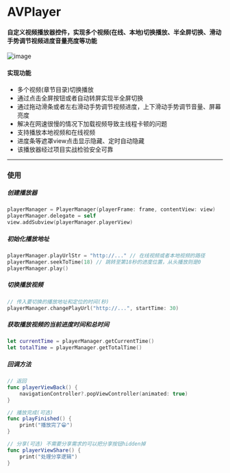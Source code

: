 # AVPlayer
#### 自定义视频播放器控件，实现多个视频(在线、本地)切换播放、半全屏切换、滑动手势调节视频进度音量亮度等功能<br>

![image](https://github.com/splsylp/AVPlayer/blob/master/AVPlayer.gif )<br>

#### 实现功能
* 多个视频(章节目录)切换播放<br>
* 通过点击全屏按钮或者自动转屏实现半全屏切换<br>
* 通过拖动滑条或者左右滑动手势调节视频进度，上下滑动手势调节音量、屏幕亮度<br>
* 解决在网速很慢的情况下加载视频导致主线程卡顿的问题
* 支持播放本地视频和在线视频<br>
* 进度条等遮罩view点击显示隐藏、定时自动隐藏<br>
* 该播放器经过项目实战检验安全可靠<br>

---

### 使用
##### 创建播放器
```Swift
playerManager = PlayerManager(playerFrame: frame, contentView: view)
playerManager.delegate = self
view.addSubview(playerManager.playerView)
```
##### 初始化播放地址
```Swift
playerManager.playUrlStr = "http://..." // 在线视频或者本地视频的路径
playerManager.seekToTime(18) // 跳转至第18秒的进度位置，从头播放则是0
playerManager.play()
```

##### 切换播放视频
```Swift
// 传入要切换的播放地址和定位的时间(秒)
playerManager.changePlayUrl("http://...", startTime: 30)
```

##### 获取播放视频的当前进度时间和总时间
```Swift
let currentTime = playerManager.getCurrentTime()
let totalTime = playerManager.getTotalTime()
```

##### 回调方法
```Swift
// 返回
func playerViewBack() {
    navigationController?.popViewController(animated: true)
}

// 播放完成(可选)
func playFinished() {
    print("播放完了😁")
}

// 分享(可选) 不需要分享需求的可以把分享按钮hidden掉
func playerViewShare() {
    print("处理分享逻辑")
}
```

